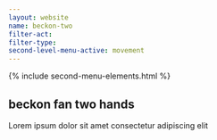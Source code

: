 ```yaml
---
layout: website
name: beckon-two
filter-act:
filter-type:
second-level-menu-active: movement
---
```


{% include second-menu-elements.html %}

<main class="page-content">
  <div class="text-container">
    <h2>beckon fan two hands</h2>
    <p>Lorem ipsum dolor sit amet consectetur adipiscing elit</p>
  </div>
</main>
